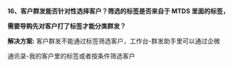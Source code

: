 <a name="bookmark51"></a>**16、客户群发能否针对性选择客户？筛选的标签是否来自于 MTDS 里面的标签，**

**需要导购先对客户打了标签才能分类群发？**

**解决方案:** 客户群发不能通过标签筛选客户，工作台-群发助手里可以通过企微

通讯录-我的客户里的标签或者按条件筛选客户




